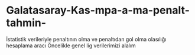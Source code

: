 # Galatasaray-Kas-mpa-a-ma-penalt-tahmin-
İstatistik verileriyle penaltının olma ve penaltıdan gol olma olasılığı hesaplama aracı 
Öncelikle genel lig verilerimizi alalım
